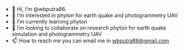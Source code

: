 - 👋 Hi, I’m @wbputra86
- 👀 I’m interested in phyton for earth quake and photogrammetry UAV 
- 🌱 I’m currently learning phyton
- 💞️ I’m looking to collaborate on research phyton for earth quake simulation and photogrammetry UAV 
- 📫 How to reach me you can email me in wbputra86@gmail.com

<!---
wbputra86/wbputra86 is a ✨ special ✨ repository because its `README.md` (this file) appears on your GitHub profile.
You can click the Preview link to take a look at your changes.
--->
